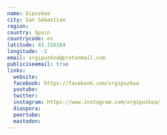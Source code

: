 ```yaml
---
name: Gipuzkoa
city: San Sebastian
region:
country: Spain
countrycode: es
latitude: 43.316184
longitude: -2
email: xrgipuzkoa@protonmail.com
publiciseemail: true
links:
  website:
  facebook: https://facebook.com/xrgipuzkoa
  youtube:
  twitter:
  instagram: https://www.instagram.com/xrgipuzkoa/
  diaspora:
  peertube:
  mastodon:
---
```


